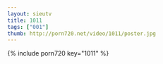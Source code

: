 ```yaml
--- 
layout: sieutv
title: 1011
tags: ["001"]
thumb: http://porn720.net/video/1011/poster.jpg
---
```

{% include porn720 key="1011" %} 

